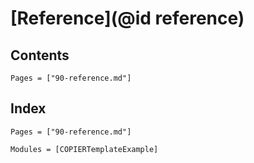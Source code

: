 # [Reference](@id reference)

## Contents

```@contents
Pages = ["90-reference.md"]
```

## Index

```@index
Pages = ["90-reference.md"]
```

```@autodocs
Modules = [COPIERTemplateExample]
```
